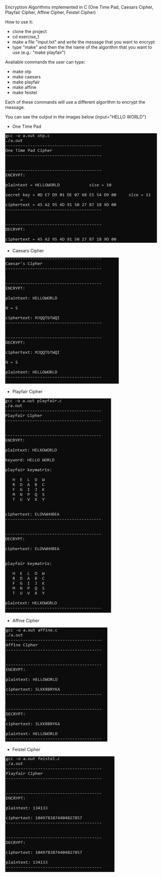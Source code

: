 Encryption Algorithms implemented in C (One Time Pad, Caesars Cipher, Playfair Cipher, Affine Cipher, Feistel Cipher)


How to use it:
- clone the project
- cd exercise_1
- make a file "input.txt" and write the message that you want to encrypt
- type "make" and then the the name of the algorithm that you want to use  (e.g.: "make playfair")

Available commands the user can type:
- make otp
- make caesars
- make playfair
- make affine
- make feistel

Each of these commands will use a different algorithm to encrypt the message.

You can see the output in the images below (input="HELLO WORLD")


- One Time Pad


![alt text](https://github.com/georgeleve/CS457-Introduction-to-Security-Systems/blob/main/otp.jpg)


- Caesars Cipher


![alt text](https://github.com/georgeleve/CS457-Introduction-to-Security-Systems/blob/main/caesars.jpg)


- Playfair Cipher


![alt text](https://github.com/georgeleve/CS457-Introduction-to-Security-Systems/blob/main/playfair.jpg)


- Affine Cipher


![alt text](https://github.com/georgeleve/CS457-Introduction-to-Security-Systems/blob/main/affine.jpg)


- Feistel Cipher


![alt text](https://github.com/georgeleve/CS457-Introduction-to-Security-Systems/blob/main/feistel.jpg)


